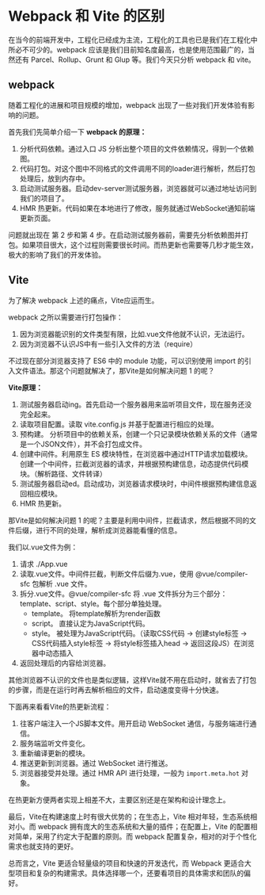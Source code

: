 # Webpack 和 Vite 的区别

在当今的前端开发中，工程化已经成为主流，工程化的工具也已是我们在工程化中所必不可少的。webpack 应该是我们目前知名度最高，也是使用范围最广的，当然还有 Parcel、Rollup、Grunt 和 Glup 等。我们今天只分析 webpack 和 vite。  

## webpack

随着工程化的进展和项目规模的增加，webpack 出现了一些对我们开发体验有影响的问题。  

首先我们先简单介绍一下 **webpack 的原理：**  

1. 分析代码依赖。通过入口 JS 分析出整个项目的文件依赖情况，得到一个依赖图。
2. 代码打包。对这个图中不同格式的文件调用不同的loader进行解析，然后打包处理后，放到内存中。
3. 启动测试服务器。启动dev-server测试服务器，浏览器就可以通过地址访问到我们的项目了。
4. HMR 热更新。代码如果在本地进行了修改，服务就通过WebSocket通知前端更新页面。

问题就出现在 第 2 步和第 4 步。在启动测试服务器前，需要先分析依赖图并打包。如果项目很大，这个过程则需要很长时间。而热更新也需要等几秒才能生效，极大的影响了我们的开发体验。

## Vite

为了解决 webpack 上述的痛点，Vite应运而生。  

webpack 之所以需要进行打包操作：  

1. 因为浏览器能识别的文件类型有限，比如.vue文件他就不认识，无法运行。
2. 因为浏览器不认识JS中有一些引入文件的方法（require）

不过现在部分浏览器支持了 ES6 中的 module 功能，可以识别使用 import 的引入文件语法。那这个问题就解决了，那Vite是如何解决问题 1 的呢？

**Vite原理：**  

1. 测试服务器启动ing。首先启动一个服务器用来监听项目文件，现在服务还没完全起来。
2. 读取项目配置。读取 vite.config.js 并基于配置进行相应的处理。
3. 预构建。 分析项目中的依赖关系，创建一个只记录模块依赖关系的文件（通常是一个JSON文件），并不会打包成文件。
4. 创建中间件。利用原生 ES 模块特性，在浏览器中通过HTTP请求加载模块。创建一个中间件，拦截浏览器的请求，并根据预构建信息，动态提供代码模块。（解析路径、文件转译）
5. 测试服务器启动ed。启动成功，浏览器请求模块时，中间件根据预构建信息返回相应模块。
6. HMR 热更新。

那Vite是如何解决问题 1 的呢？主要是利用中间件，拦截请求，然后根据不同的文件后缀，进行不同的处理，解析成浏览器能看懂的信息。  

我们以.vue文件为例：  

1. 请求 ./App.vue
2. 读取.vue文件。中间件拦截，判断文件后缀为.vue，使用 @vue/compiler-sfc 包解析 .vue 文件。
3. 拆分.vue文件。@vue/compiler-sfc 将 .vue 文件拆分为三个部分：template、script、style。每个部分单独处理。
    + template。 将template解析为render函数
    + script。 直接认定为JavaScript代码。
    + style。 被处理为JavaScript代码。（读取CSS代码 -> 创建style标签 -> CSS代码插入style标签 -> 将style标签插入head -> 返回这段JS）在浏览器中动态插入
4. 返回处理后的内容给浏览器。

其他浏览器不认识的文件也是类似逻辑，这样Vite就不用在启动时，就省去了打包的步骤，而是在运行时再去解析相应的文件，启动速度变得十分快速。

下面再来看看Vite的热更新流程：  

1. 往客户端注入一个JS脚本文件。用开启动 WebSocket 通信，与服务端进行通信。
2. 服务端监听文件变化。
3. 重新编译更新的模块。
4. 推送更新到浏览器。通过 WebSocket 进行推送。
5. 浏览器接受并处理。通过 HMR API 进行处理，一般为 `import.meta.hot` 对象。

在热更新方便两者实现上相差不大，主要区别还是在架构和设计理念上。  

最后，Vite在构建速度上时有很大优势的；在生态上，Vite 相对年轻，生态系统相对小。而 webpack 拥有庞大的生态系统和大量的插件；在配置上，Vite 的配置相对简单，采用了约定大于配置的原则。而 webpack 配置复杂，相对的对于个性化需求也就支持的更好。  

总而言之，Vite 更适合轻量级的项目和快速的开发迭代，而 Webpack 更适合大型项目和复杂的构建需求。具体选择哪一个，还要看项目的具体需求和团队的偏好。